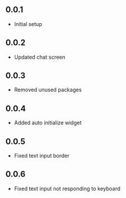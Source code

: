 ## 0.0.1

* Initial setup
## 0.0.2
* Updated chat screen
## 0.0.3
* Removed unused packages
## 0.0.4
* Added auto initialize widget
## 0.0.5
* Fixed text input border
## 0.0.6
* Fixed text input not responding to keyboard

